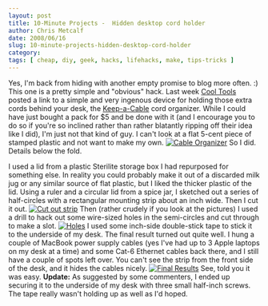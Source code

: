```yaml
---
layout: post
title: 10-Minute Projects -  Hidden desktop cord holder
author: Chris Metcalf
date: 2008/06/16
slug: 10-minute-projects-hidden-desktop-cord-holder
category: 
tags: [ cheap, diy, geek, hacks, lifehacks, make, tips-tricks ]
---
```


Yes, I'm back from hiding with another empty promise to blog more often. :)
This one is a pretty simple and "obvious" hack. Last week [Cool Tools](http://www.kk.org/cooltools/) posted a link to a simple and very ingenous device for holding those extra cords behind your desk, the [Keep-a-Cable](http://www.kk.org/cooltools/archives/002864.php) cord organizer.
While I could have just bought a pack for $5 and be done with it (and I encourage you to do so if you're so inclined rather than rather blatantly ripping off their idea like I did), I'm just not that kind of guy. I can't look at a flat 5-cent piece of stamped plastic and not want to make my own.
[![Cable Organizer](http://farm4.static.flickr.com/3018/2578833735_fe74d746a7.jpg)](http://flickr.com/photos/chrismetcalf/2578833735/)
So I did. Details below the fold.
<!--more-->
I used a lid from a plastic Sterilite storage box I had repurposed for something else. In reality you could probably make it out of a discarded milk jug or any similar source of flat plastic, but I liked the thicker plastic of the lid.
Using a ruler and a circular lid from a spice jar, I sketched out a series of half-circles with a rectangular mounting strip about an inch wide. Then I cut it out.
[![Cut out strip](http://farm4.static.flickr.com/3048/2579634740_5886f43042.jpg?v=0)](http://flickr.com/photos/chrismetcalf/2579634740/)
Then (rather crudely if you look at the pictures) I used a drill to hack out some wire-sized holes in the semi-circles and cut through to make a slot.
[![Holes](http://farm4.static.flickr.com/3141/2579646100_cfb7c17ee8.jpg)](http://flickr.com/photos/chrismetcalf/2579646100/)
I used some inch-side double-stick tape to stick it to the underside of my desk. The final result turned out quite well. I hung a couple of MacBook power supply cables (yes I've had up to 3 Apple laptops on my desk at a time) and some Cat-6 Ethernet cables back there, and I still have a couple of spots left over. You can't see the strip from the front side of the desk, and it hides the cables nicely.
[![Final Results](http://farm4.static.flickr.com/3065/2579672300_c0405c0d70.jpg)](http://flickr.com/photos/chrismetcalf/2579672300/)
See, told you it was easy.
<strong>Update:</strong> As suggested by some commenters, I ended up securing it to the underside of my desk with three small half-inch screws. The tape really wasn't holding up as well as I'd hoped.
